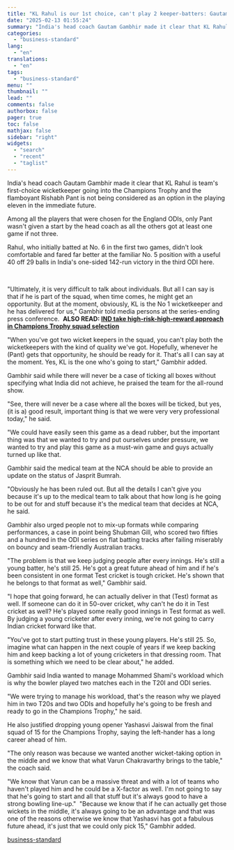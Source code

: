 ```yaml
---
title: "KL Rahul is our 1st choice, can't play 2 keeper-batters: Gautam Gambhir"
date: "2025-02-13 01:55:24"
summary: "India's head coach Gautam Gambhir made it clear that KL Rahul is team's first-choice wicketkeeper going into the Champions Trophy and the flamboyant Rishabh Pant is not being considered as an option in the playing eleven in the immediate future. Among all the players that were chosen for the England..."
categories:
  - "business-standard"
lang:
  - "en"
translations:
  - "en"
tags:
  - "business-standard"
menu: ""
thumbnail: ""
lead: ""
comments: false
authorbox: false
pager: true
toc: false
mathjax: false
sidebar: "right"
widgets:
  - "search"
  - "recent"
  - "taglist"
---
```


India's head coach Gautam Gambhir made it clear that KL Rahul is team's first-choice wicketkeeper going into the Champions Trophy and the flamboyant Rishabh Pant is not being considered as an option in the playing eleven in the immediate future.

Among all the players that were chosen for the England ODIs, only Pant wasn't given a start by the head coach as all the others got at least one game if not three.

Rahul, who initially batted at No. 6 in the first two games, didn't look comfortable and fared far better at the familiar No. 5 position with a useful 40 off 29 balls in India's one-sided 142-run victory in the third ODI here.

 

"Ultimately, it is very difficult to talk about individuals. But all I can say is that if he is part of the squad, when time comes, he might get an opportunity. But at the moment, obviously, KL is the No 1 wicketkeeper and he has delivered for us," Gambhir told media persons at the series-ending press conference. 
**ALSO READ: [IND take high-risk-high-reward approach in Champions Trophy squad selection](https://www.business-standard.com/pti-stories/national/india-adopt-high-risk-high-reward-approach-in-ct-squad-selection-will-it-pay-125021200621_1.html)**

"When you've got two wicket keepers in the squad, you can't play both the wicketkeepers with the kind of quality we've got. Hopefully, whenever he (Pant) gets that opportunity, he should be ready for it. That's all I can say at the moment. Yes, KL is the one who's going to start," Gambhir added.

Gambhir said while there will never be a case of ticking all boxes without specifying what India did not achieve, he praised the team for the all-round show.

"See, there will never be a case where all the boxes will be ticked, but yes, (it is a) good result, important thing is that we were very very professional today," he said.

"We could have easily seen this game as a dead rubber, but the important thing was that we wanted to try and put ourselves under pressure, we wanted to try and play this game as a must-win game and guys actually turned up like that.

Gambhir said the medical team at the NCA should be able to provide an update on the status of Jasprit Bumrah.

"Obviously he has been ruled out. But all the details I can't give you because it's up to the medical team to talk about that how long is he going to be out for and stuff because it's the medical team that decides at NCA, he said.

Gambhir also urged people not to mix-up formats while comparing performances, a case in point being Shubman Gill, who scored two fifties and a hundred in the ODI series on flat batting tracks after failing miserably on bouncy and seam-friendly Australian tracks.

"The problem is that we keep judging people after every innings. He's still a young batter, he's still 25. He's got a great future ahead of him and if he's been consistent in one format Test cricket is tough cricket. He's shown that he belongs to that format as well," Gambhir said.

"I hope that going forward, he can actually deliver in that (Test) format as well. If someone can do it in 50-over cricket, why can't he do it in Test cricket as well? He's played some really good innings in Test format as well. By judging a young cricketer after every inning, we're not going to carry Indian cricket forward like that.

"You've got to start putting trust in these young players. He's still 25. So, imagine what can happen in the next couple of years if we keep backing him and keep backing a lot of young cricketers in that dressing room. That is something which we need to be clear about," he added.

Gambhir said India wanted to manage Mohammed Shami's workload which is why the bowler played two matches each in the T20I and ODI series.

"We were trying to manage his workload, that's the reason why we played him in two T20s and two ODIs and hopefully he's going to be fresh and ready to go in the Champions Trophy," he said.

He also justified dropping young opener Yashasvi Jaiswal from the final squad of 15 for the Champions Trophy, saying the left-hander has a long career ahead of him.

"The only reason was because we wanted another wicket-taking option in the middle and we know that what Varun Chakravarthy brings to the table," the coach said.

"We know that Varun can be a massive threat and with a lot of teams who haven't played him and he could be a X-factor as well. I'm not going to say that he's going to start and all that stuff but it's always good to have a strong bowling line-up." 
"Because we know that if he can actually get those wickets in the middle, it's always going to be an advantage and that was one of the reasons otherwise we know that Yashasvi has got a fabulous future ahead, it's just that we could only pick 15," Gambhir added.

[business-standard](https://www.business-standard.com/cricket/news/kl-rahul-is-our-1st-choice-can-t-play-2-keeper-batters-gautam-gambhir-125021201814_1.html)
